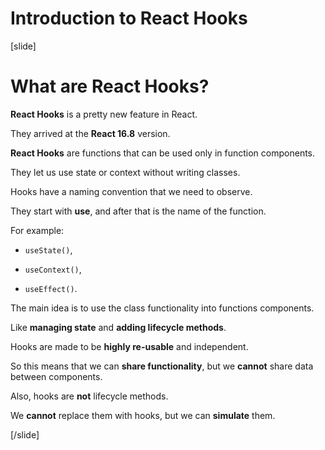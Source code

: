 # Introduction to React Hooks

[slide]

# What are React Hooks?

**React Hooks** is a pretty new feature in React.

They arrived at the **React 16.8** version.

**React Hooks** are functions that can be used only in function components.

They let us use state or context without writing classes.

Hooks have a naming convention that we need to observe.

They start with **use**, and after that is the name of the function.

For example:

-  `useState()`,

-  `useContext()`,

-  `useEffect()`.

The main idea is to use the class functionality into functions components.

Like **managing state** and **adding lifecycle methods**.

Hooks are made to be **highly re-usable** and independent.

So this means that we can **share functionality**, but we **cannot** share data between components.

Also, hooks are **not** lifecycle methods.

We **cannot** replace them with hooks, but we can **simulate** them.

[/slide]
